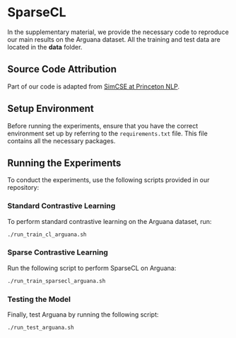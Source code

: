 # SparseCL 

In the supplementary material, we provide the necessary code to reproduce our main results on the Arguana dataset. All the training and test data are located in the **data** folder.

## Source Code Attribution

Part of our code is adapted from [SimCSE at Princeton NLP](https://github.com/princeton-nlp/SimCSE).

## Setup Environment

Before running the experiments, ensure that you have the correct environment set up by referring to the `requirements.txt` file. This file contains all the necessary packages.

## Running the Experiments

To conduct the experiments, use the following scripts provided in our repository:

### Standard Contrastive Learning
To perform standard contrastive learning on the Arguana dataset, run:
```bash
./run_train_cl_arguana.sh
```

### Sparse Contrastive Learning

Run the following script to perform SparseCL on Arguana:
```bash
./run_train_sparsecl_arguana.sh
```
### Testing the Model

Finally, test Arguana by running the following script:
```bash
./run_test_arguana.sh
```

